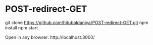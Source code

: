 # POST-redirect-GET
git clone https://github.com/hitubaldaniya/POST-redirect-GET.git
npm install
npm start

Open in any browser: http://localhost:3000/